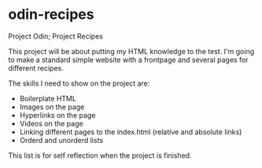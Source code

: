 # odin-recipes
Project Odin; Project Recipes

This project will be about putting my HTML knowledge to the test. I'm going to make a standard simple website with a frontpage and several pages for different recipes.

The skills I need to show on the project are:
- Boilerplate HTML
- Images on the page
- Hyperlinks on the page
- Videos on the page
- Linking different pages to the index.html (relative and absolute links)
- Orderd and unorderd lists

This list is for self reflection when the project is finished.
